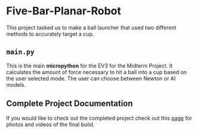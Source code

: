 # Five-Bar-Planar-Robot
This project tasked us to make a ball launcher that used two different methods to accurately target a cup. 

## ```main.py ```
This is the main 
**micropython**
for the EV3 for the Midterm Project. It calculates the amount of force necessary to hit a ball into a cup based on the user selected mode. The user can choose between Newton or AI models. 


## Complete Project Documentation
If you would like to check out the completed project check out this [page](https://owengervais.myportfolio.com/projectile-motion-me35-midterm) for photos and videos of the final build.
